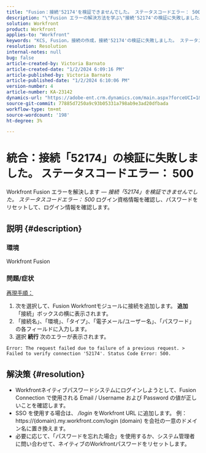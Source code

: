 ```yaml
---
title: "Fusion：接続'52174'を検証できませんでした。 ステータスコードエラー： 500"
description: "\"Fusion エラーの解決方法を学ぶ\"接続'52174'の検証に失敗しました。 ステータスコードエラー： 500\"\"。"
solution: Workfront
product: Workfront
applies-to: "Workfront"
keywords: "KCS, Fusion，接続の作成，接続'52174'の検証に失敗しました。 ステータスコードエラー： 500, Error, Adobe Workfront, Fusion, Troubleshooting"
resolution: Resolution
internal-notes: null
bug: false
article-created-by: Victoria Barnato
article-created-date: "1/2/2024 6:09:16 PM"
article-published-by: Victoria Barnato
article-published-date: "1/2/2024 6:10:06 PM"
version-number: 4
article-number: KA-23142
dynamics-url: "https://adobe-ent.crm.dynamics.com/main.aspx?forceUCI=1&pagetype=entityrecord&etn=knowledgearticle&id=1faec205-9aa9-ee11-be37-6045bd006b25"
source-git-commit: 77885d7250a9c93b05331a798ab9e3ad20dfbada
workflow-type: tm+mt
source-wordcount: '198'
ht-degree: 3%

---
```


# 統合：接続「52174」の検証に失敗しました。 ステータスコードエラー： 500


Workfront Fusion エラーを解決します — *接続「52174」を検証できませんでした。 ステータスコードエラー： 500* ログイン資格情報を確認し、パスワードをリセットして、ログイン情報を確認します。

## 説明 {#description}


### 環境

Workfront Fusion

### 問題/症状

<u>再現手順：</u>

1. 次を選択して、Fusion Workfrontモジュールに接続を追加します。 <b>追加</b> 「接続」ボックスの横に表示されます。
2. 「接続名」、「環境」、「タイプ」、「電子メール/ユーザー名」、「パスワード」の各フィールドに入力します。
3. 選択 <b>続行</b> 次のエラーが表示されます。



```
Error: The request failed due to failure of a previous request. > Failed to verify connection '52174'. Status Code Error: 500.
```



## 解決策 {#resolution}


- Workfrontネイティブパスワードシステムにログインしようとして、Fusion Connection で使用される Email / Username および Password の値が正しいことを確認します。
- SSO を使用する場合は、 */login* をWorkfront URL に追加します。 例： https://(domain).my.workfront.com/login (domain) を会社の一意のドメイン名に置き換えます。
- 必要に応じて、「パスワードを忘れた場合」を使用するか、システム管理者に問い合わせて、ネイティブのWorkfrontパスワードをリセットします。

